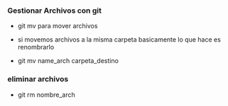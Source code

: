### Gestionar Archivos con git

- git mv para mover archivos
- si movemos archivos a la misma carpeta basicamente lo que hace es renombrarlo

- git mv name_arch carpeta_destino

### eliminar archivos

- git rm nombre_arch

###
